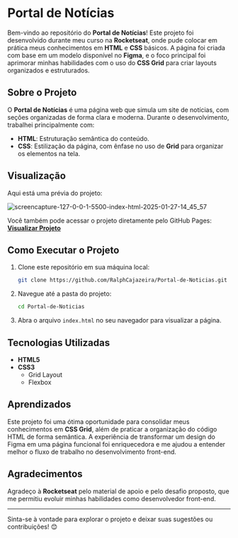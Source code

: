 # Portal de Notícias

Bem-vindo ao repositório do **Portal de Notícias**! Este projeto foi desenvolvido durante meu curso na **Rocketseat**, onde pude colocar em prática meus conhecimentos em **HTML** e **CSS** básicos. A página foi criada com base em um modelo disponível no **Figma**, e o foco principal foi aprimorar minhas habilidades com o uso do **CSS Grid** para criar layouts organizados e estruturados.

## Sobre o Projeto

O **Portal de Notícias** é uma página web que simula um site de notícias, com seções organizadas de forma clara e moderna. Durante o desenvolvimento, trabalhei principalmente com:

- **HTML**: Estruturação semântica do conteúdo.
- **CSS**: Estilização da página, com ênfase no uso de **Grid** para organizar os elementos na tela.

## Visualização

Aqui está uma prévia do projeto:

![screencapture-127-0-0-1-5500-index-html-2025-01-27-14_45_57](https://github.com/user-attachments/assets/ec4adc4b-b4a2-4f75-ad2f-cfc3d8d62177)

Você também pode acessar o projeto diretamente pelo GitHub Pages: **[Visualizar Projeto](https://ralphcajazeira.github.io/Portal-de-Noticias/)**

## Como Executar o Projeto

1. Clone este repositório em sua máquina local:
   ```bash
   git clone https://github.com/RalphCajazeira/Portal-de-Noticias.git
   ```
2. Navegue até a pasta do projeto:
   ```bash
   cd Portal-de-Noticias
   ```
3. Abra o arquivo `index.html` no seu navegador para visualizar a página.

## Tecnologias Utilizadas

- **HTML5**
- **CSS3**
  - Grid Layout
  - Flexbox

## Aprendizados

Este projeto foi uma ótima oportunidade para consolidar meus conhecimentos em **CSS Grid**, além de praticar a organização do código HTML de forma semântica. A experiência de transformar um design do Figma em uma página funcional foi enriquecedora e me ajudou a entender melhor o fluxo de trabalho no desenvolvimento front-end.

## Agradecimentos

Agradeço à **Rocketseat** pelo material de apoio e pelo desafio proposto, que me permitiu evoluir minhas habilidades como desenvolvedor front-end.

---

Sinta-se à vontade para explorar o projeto e deixar suas sugestões ou contribuições! 😊

